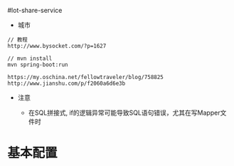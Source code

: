 #lot-share-service


* 城市

```
// 教程
http://www.bysocket.com/?p=1627

// mvn install
mvn spring-boot:run

https://my.oschina.net/fellowtraveler/blog/758825
http://www.jianshu.com/p/f2060a6d6e3b
```

* 注意

    * 在SQL拼接式, if的逻辑异常可能导致SQL语句错误，尤其在写Mapper文件时

# 基本配置

```

```